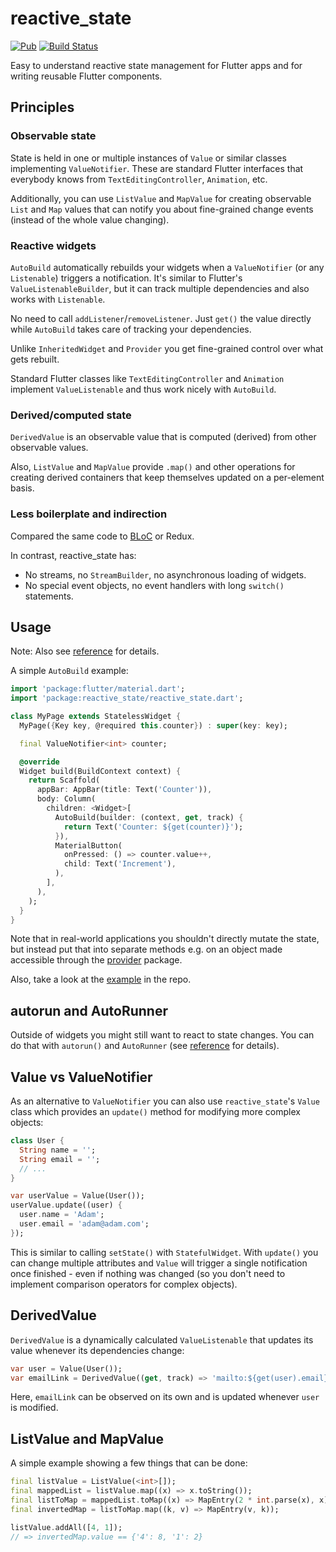 # reactive_state

[![Pub](https://img.shields.io/pub/v/reactive_state.svg)](https://pub.dev/packages/reactive_state)
[![Build Status](https://travis-ci.com/ensody/reactive_state.svg?branch=master)](https://travis-ci.com/ensody/reactive_state)

Easy to understand reactive state management for Flutter apps and for writing reusable Flutter components.

## Principles

### Observable state

State is held in one or multiple instances of `Value` or similar classes implementing `ValueNotifier`.
These are standard Flutter interfaces that everybody knows from `TextEditingController`, `Animation`, etc.

Additionally, you can use `ListValue` and `MapValue` for creating observable `List` and `Map` values that can notify you about fine-grained change events (instead of the whole value changing).

### Reactive widgets

`AutoBuild` automatically rebuilds your widgets when a `ValueNotifier` (or any `Listenable`) triggers a notification. It's similar to Flutter's `ValueListenableBuilder`, but it can track multiple dependencies and also works with `Listenable`.

No need to call `addListener`/`removeListener`. Just `get()` the value directly while `AutoBuild` takes care of tracking your dependencies.

Unlike `InheritedWidget` and `Provider` you get fine-grained control over what gets rebuilt.

Standard Flutter classes like `TextEditingController` and `Animation` implement `ValueListenable` and thus work nicely with `AutoBuild`.

### Derived/computed state

`DerivedValue` is an observable value that is computed (derived) from other observable values.

Also, `ListValue` and `MapValue` provide `.map()` and other operations for creating derived containers that keep themselves updated on a per-element basis.

### Less boilerplate and indirection

Compared the same code to [BLoC](https://www.didierboelens.com/2018/08/reactive-programming---streams---bloc/) or Redux.

In contrast, reactive_state has:

* No streams, no `StreamBuilder`, no asynchronous loading of widgets.
* No special event objects, no event handlers with long `switch()` statements.

## Usage

Note: Also see [reference](https://pub.dev/documentation/reactive_state/latest/) for details.

A simple `AutoBuild` example:

```dart
import 'package:flutter/material.dart';
import 'package:reactive_state/reactive_state.dart';

class MyPage extends StatelessWidget {
  MyPage({Key key, @required this.counter}) : super(key: key);

  final ValueNotifier<int> counter;

  @override
  Widget build(BuildContext context) {
    return Scaffold(
      appBar: AppBar(title: Text('Counter')),
      body: Column(
        children: <Widget>[
          AutoBuild(builder: (context, get, track) {
            return Text('Counter: ${get(counter)}');
          }),
          MaterialButton(
            onPressed: () => counter.value++,
            child: Text('Increment'),
          ),
        ],
      ),
    );
  }
}
```

Note that in real-world applications you shouldn't directly mutate the state, but instead put that into separate methods e.g. on an object made accessible through the [provider](https://pub.dev/packages/provider) package.

Also, take a look at the [example](https://github.com/ensody/reactive_state/blob/master/example/lib/main.dart) in the repo.

## autorun and AutoRunner

Outside of widgets you might still want to react to state changes.
You can do that with `autorun()` and `AutoRunner` (see [reference](https://pub.dev/documentation/reactive_state/latest/) for details).

## Value vs ValueNotifier

As an alternative to `ValueNotifier` you can also use `reactive_state`'s `Value` class which provides an `update()` method for modifying more complex objects:

```dart
class User {
  String name = '';
  String email = '';
  // ...
}

var userValue = Value(User());
userValue.update((user) {
  user.name = 'Adam';
  user.email = 'adam@adam.com';
});
```

This is similar to calling `setState()` with `StatefulWidget`.
With `update()` you can change multiple attributes and `Value` will trigger a single notification once finished - even if nothing was changed (so you don't need to implement comparison operators for complex objects).

## DerivedValue

`DerivedValue` is a dynamically calculated `ValueListenable` that updates its value whenever its dependencies change:

```dart
var user = Value(User());
var emailLink = DerivedValue((get, track) => 'mailto:${get(user).email}');
```

Here, `emailLink` can be observed on its own and is updated whenever `user` is modified.

## ListValue and MapValue

A simple example showing a few things that can be done:

```dart
final listValue = ListValue(<int>[]);
final mappedList = listValue.map((x) => x.toString());
final listToMap = mappedList.toMap((x) => MapEntry(2 * int.parse(x), x));
final invertedMap = listToMap.map((k, v) => MapEntry(v, k));

listValue.addAll([4, 1]);
// => invertedMap.value == {'4': 8, '1': 2}
```
